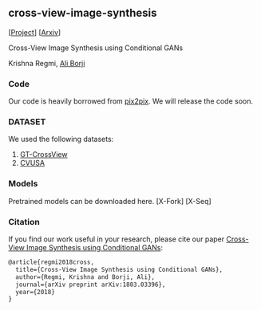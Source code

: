 ## cross-view-image-synthesis
[[Project]()]
[[Arxiv](https://arxiv.org/pdf/1803.03396.pdf)]

Cross-View Image Synthesis using Conditional GANs

Krishna Regmi, [Ali Borji](http://aliborji.xyz/aliborji.html)

### Code
Our code is heavily borrowed from [pix2pix](https://github.com/phillipi/pix2pix).
We will release the code soon.


### DATASET

We used the following datasets:
1. [GT-CrossView](https://github.com/lugiavn/gt-crossview)
2. [CVUSA](http://cs.uky.edu/~jacobs/datasets/cvusa/)


### Models
Pretrained models can be downloaded here.
[X-Fork]
[X-Seq]

### Citation
If you find our work useful in your research, please cite our paper 
[Cross-View Image Synthesis using Conditional GANs](https://arxiv.org/pdf/1803.03396.pdf): 

```markdown
@article{regmi2018cross,
  title={Cross-View Image Synthesis using Conditional GANs},
  author={Regmi, Krishna and Borji, Ali},
  journal={arXiv preprint arXiv:1803.03396},
  year={2018}
}
```
